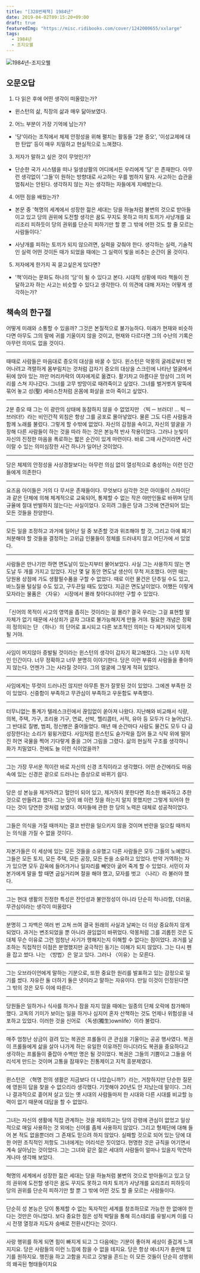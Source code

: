 ```yaml
---
title: "[328번째책] 1984년"
date: 2019-04-02T09:15:20+09:00
draft: true
featuredImg: "https://misc.ridibooks.com/cover/1242000655/xxlarge"
tags:
  - 1984년
  - 조지오웰
---
```


![1984년-조지오웰](https://misc.ridibooks.com/cover/1242000655/xxlarge)

## 오문오답
1) 다 읽은 후에 어떤 생각이 떠올랐는가?

- 윈스턴의 삶, 직장의 삶과 매우 닮아보였다.

2) 어느 부분이 가장 기억에 남는가?

- '당'이라는 조직에서 체제 안정성을 위해 펼치는 활동들 '2분 증오', '이성교제에 대한 탄압' 등이 매우 치밀하고 현실적으로 느껴졌다.

3) 저자가 말하고 싶은 것이 무엇인가?

- 단순한 국가 시스템을 떠나 일생상활의 어디에서든 우리에게 '당' 은 존재한다. 아무런 생각없이 '그들'이 원하는 방향대로 사고하는 우를 범하지 말자. 사고하는 습관을 멈춰서는 안된다. 생각하지 않는 자는 생각하는 자들에게 지배받는다.

4) 어떤 점을 배웠는가?

- 본문 중 '혁명의 세계에서 성장한 젊은 세대는 당을 하늘처럼 불변의 것으로 받아들이고 있고 당의 권위에 도전할 생각은 꿈도 꾸지도 못하고 마치 토끼가 사냥개를 요리조리 피하듯이 당의 권위를 단순히 피하기만 할 뿐 그 밖에 어떤 것도 할 줄 모르는 사람들이다.'

- 사냥개를 피하는 토끼가 되지 않으려면, 실력을 갖춰야 한다. 생각하는 실력, 기술적인 실력 어떤 것이든 때가 되었을 때에는 그 실력이 빛을 비추는 순간이 올 것이다.

5) 저자에게 한가지 꼭 묻고싶은게 있다면?

- '책'이라는 문화도 하나의 '당'이 될 수 있다고 본다. 시대적 상황에 따라 책들이 전달하고자 하는 사고는 비슷할 수 있다고 생각한다. 이 의견에 대해 저자는 어떻게 생각하는가?

## 책속의 한구절

어떻게 미래와 소통할 수 있을까? 그것은 본질적으로 불가능하다. 미래가 현재와 비슷하다면 아무도 그의 말에 귀를 기울이지 않을 것이고, 현재와 다르다면 그의 수난의 기록은 아무런 의미도 없을 것이다.

---
때때로 사람들은 마음대로 증오의 대상을 바꿀 수 있다. 윈스턴은 악몽의 굴레로부터 벗어나려고 격렬하게 몸부림치는 것처럼 갑자기 증오의 대상을 스크린에 나타난 얼굴에서 뒤에 앉아 있는 까만 머리카락의 여자에게로 옮겼다. 활기차고 아름다운 망상이 그의 머리를 스쳐 지나갔다. 그녀를 고무 방망이로 때려죽이고 싶었다. 그녀를 벌거벗겨 말뚝에 묶어 놓고 성(聖) 세바스찬처럼 온몸에 화살을 쏘아 죽이고 싶었다.

---
2분 증오 때 그는 이 광란의 상태에 동참하지 않을 수 없었지만 〈빅 ─ 브러더! … 빅 ─ 브러더!〉라는 비인간적 외침은 항상 그를 공포로 몰아넣었다. 물론 그도 다른 사람들과 함께 노래를 불렀다. 그렇게 할 수밖에 없었다. 자신의 감정을 속이고, 자신의 얼굴을 가장해 다른 사람들이 하는 것을 따라 하는 것은 본능적 반사 작용이었다. 그러나 눈빛이 자신의 진정한 마음을 폭로하는 짧은 순간이 있게 마련이다. 바로 그때 사건이라면 사건이랄 수 있는 의미심장한 사건 하나가 일어난 것이었다.

---
당은 체제의 안정성을 사상경찰보다는 아무런 의심 없이 열성적으로 충성하는 이런 인간들에게 의존한다

---
요즈음 아이들은 거의 다 무서운 존재들이다. 무엇보다 심각한 것은 아이들이 스파이단과 같은 단체에 의해 체계적으로 교육되어, 통제할 수 없는 작은 야만인들로 바뀌며 당의 규율에 절대 반발하지 않는다는 사실이었다. 오히려 그들은 당과 그것에 연관되어 있는 모든 것들을 찬양한다.

---
모든 일을 조정하고 과거에 일어난 일 중 보존할 것과 위조해야 할 것, 그리고 아예 폐기 처분해야 할 것들을 결정하는 고위급 인물들이 정체를 드러내지 않고 어딘가에 서 있었다.

---
사람들은 만나기만 하면 면도날이 있는지부터 물어보았다. 사실 그는 사용하지 않는 면도날 두 개를 가지고 있었다. 지난 몇 달 동안 면도날 생산이 무척 저조했다. 어떤 때는 당원용 상점에 가도 생활필수품을 구할 수 없었다. 때로 이런 물건은 단추일 수도 있고, 바느질용 털실일 수도 있고, 구두끈일 때도 있었다. 지금은 면도날이었다. 어쨌든 이렇게 모자라는 물품은 〈자유〉 시장에서 몰래 찾아다녀야만 구할 수 있었다.

---
「신어의 목적이 사고의 영역을 좁히는 것이라는 걸 몰라? 결국 우리는 그걸 표현할 말 자체가 없기 때문에 사상죄가 글자 그대로 불가능해지게 만들 거야. 필요한 개념은 정확히 정의되는 단 〈하나〉의 단어로 표시되고 다른 보조적인 의미는 다 제거되어 잊히게 될 거야.

---
사임이 머지않아 증발될 것이라는 윈스턴의 생각이 갑자기 확고해졌다. 그는 너무 지적인 인간이다. 너무 정확하고 너무 분명히 이야기한다. 당은 이런 부류의 사람들을 좋아하지 않는다. 언젠가 그는 사라질 것이다. 그의 얼굴에 그렇게 적혀 있었다.

---
사임에게는 뚜렷이 드러나진 않지만 아무튼 뭔가 잘못된 것이 있었다. 그에겐 부족한 것이 있었다. 신중함이 부족하고 무관심이 부족하고 우둔함도 부족했다.

---
터무니없는 통계가 텔레스크린에서 끊임없이 쏟아져 나왔다. 지난해와 비교해서 식량, 의복, 주택, 가구, 조리용 기구, 연료, 선박, 헬리콥터, 서적, 유아 등 모두가 다 늘어났다. 그 반대로 질병, 범죄, 정신병은 줄어들었다. 매년 매 순간마다 사람도 물건도 모두 다 급성장한다는 소리가 윙윙거렸다. 사임처럼 윈스턴도 숟가락을 집어 들고 식탁 위에 떨어진 허연 국물을 찍어 기다랗게 줄을 그어 그림을 그렸다. 삶의 현실적 구조를 생각하니 화가 치밀었다. 전에도 늘 이런 식이었을까?

---
그는 가장 무서운 적이란 바로 자신의 신경 조직이라고 생각했다. 어떤 순간에라도 마음속에 있는 신경은 겉으로 드러나는 증상으로 바뀌기 쉽다.

---
당은 성 본능을 제거하려고 혈안이 되어 있고, 제거하지 못한다면 최소한 왜곡하고 추한 것으로 만들려고 했다. 그는 당이 왜 이런 짓을 하는지 알지 못했지만 그렇게 되어야 한다는 것이 당연한 것처럼 보였다. 여자들에 관한 한 당의 노력은 대체로 성공적이었다.

---
그들은 의식을 가질 때까지는 결코 반란을 일으키지 않을 것이며 반란을 일으킬 때까지는 의식을 가질 수 없을 것이다.

---
자본가들은 이 세상에 있는 모든 것들을 소유했고 다른 사람들은 모두 그들의 노예였다. 그들은 모든 토지, 모든 주택, 모든 공장, 모든 돈을 소유하고 있었다. 만약 거역하는 자가 있으면 모두 감옥에 들어가거나 일자리를 빼앗아 굶어 죽게 할 수 있었다. 서민이 자본가에게 말을 할 때면 굽실거리며 절을 해야 했고, 모자를 벗고 〈나리〉라 불러야 했다.

---
그는 현대 생활의 진정한 특성은 잔인성과 불안정성이 아니라 단순히 적나라함, 더러움, 무관심이라는 생각이 떠올랐다

---
분명히 그 자백은 여러 번 고쳐 쓰여 결국 원래의 사실과 날짜는 더 이상 중요하지 않게 되었다. 과거는 변조되었을 뿐 아니라 끊임없이 바뀌었다. 악몽처럼 그를 괴롭힌 것은 도대체 무슨 이유로 그런 엄청난 사기가 행해지는지 이해할 수 없다는 점이었다. 과거를 날조하는 직접적인 이점은 분명했지만 궁극적인 동기는 이해가 되지 않았다. 그는 다시 펜을 잡고 썼다. 나는 〈방법〉은 알고 있다. 그러나 〈이유〉는 모른다.

---
그는 오브라이언에게 말하는 기분으로, 또한 중요한 원리를 발표하고 있는 감정으로 일기를 썼다. 자유란 둘 더하기 둘은 넷이라고 말하는 자유이다. 만일 이것이 인정된다면 그 밖의 것은 모두 이에 따른다.

---
당원들은 일하거나 식사를 하거나 잠을 자지 않을 때에는 일종의 단체 오락에 참가해야 했다. 고독의 기미가 보이는 일을 하거나 심지어 혼자 산책하는 것도 언제나 위험성을 내포하고 있었다. 이러한 것을 신어로 〈독생(獨生)ownlife〉이라 불렀다.

---
매주 엄청난 상금이 걸려 있는 복권은 프롤들이 큰 관심을 기울이는 공공 행사였다. 복권이 프롤들에게 삶을 살아 나가게 하는 유일한 이유까진 아니더라도 복권을 중요하다고 생각하는 프롤들이 줄잡아 수백만 명은 될 것이었다. 복권은 그들의 기쁨이고 그들을 어리석게 만드는 것이며 고통을 잠재우는 진통제이고 지적 흥분제였다.

---
윈스턴은 〈혁명 전의 생활은 지금보다 더 나았습니까?〉라는, 거창하지만 단순한 질문에 영원히 답을 찾을 수 없으리라 생각했다. 기껏해야 20년도 안 지났는데 말이다. 그러나 결과적으로 흩어져 살고 있는 옛 시대의 사람들마저 한 시대와 다른 시대를 비교할 능력이 없기 때문에 대답을 할 수 없었다.

---
그녀는 자신의 생활에 직접 관계하는 것을 제외하고는 당의 강령에 관심이 없었고 일상적으로 매일 사용하는 것 외에는 신어를 좀체 사용하지 않았다. 그리고 형제단에 대해 들어 본 적도 없을뿐더러 그 존재도 믿으려 하지 않았다. 실패할 것으로 되어 있는 당에 대한 어떤 조직적인 저항도 그녀에게는 어리석은 짓이었다. 현명한 것은 규칙을 어기면서 계속 살아남는 것이었다. 그는 그녀와 같은 젊은 세대의 사람들이 얼마나 있을지 막연하게나마 생각해 보았다.

---
혁명의 세계에서 성장한 젊은 세대는 당을 하늘처럼 불변의 것으로 받아들이고 있고 당의 권위에 도전할 생각은 꿈도 꾸지도 못하고 마치 토끼가 사냥개를 요리조리 피하듯이 당의 권위를 단순히 피하기만 할 뿐 그 밖에 어떤 것도 할 줄 모르는 사람들이다.

---
단순히 성 본능은 당이 통제할 수 없는 독자적인 세계를 창조하므로 가능한 한 없애야 한다는 것만은 아니었다. 보다 중요한 점은 성적 박탈을 통해 히스테리를 유발시켜 이를 다시 전쟁 열정과 지도자 숭배로 전환시킨다는 것이다.

---
사랑 행위를 하게 되면 힘이 빠지게 되고 그 다음에는 기분이 좋아져 세상이 즐겁게 느껴지지요. 당은 사람들의 이런 느낌에 참을 수 없을 테지요. 당은 항상 에너지가 충만해 있기를 원하지요. 행진을 하고 고함을 지르고 깃발을 흔드는 이 모든 것들이 단순히 성행위의 왜곡된 형태들이지요
